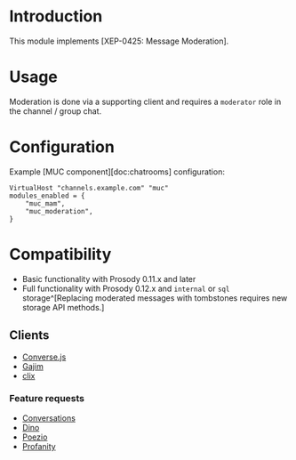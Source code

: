 # Introduction

This module implements [XEP-0425: Message Moderation].

# Usage

Moderation is done via a supporting client and requires a `moderator`
role in the channel / group chat.

# Configuration

Example [MUC component][doc:chatrooms] configuration:

``` {.lua}
VirtualHost "channels.example.com" "muc"
modules_enabled = {
    "muc_mam",
    "muc_moderation",
}
```

# Compatibility

-   Basic functionality with Prosody 0.11.x and later
-   Full functionality with Prosody 0.12.x and `internal` or `sql`
    storage^[Replacing moderated messages with tombstones requires new storage API methods.]

## Clients

-   [Converse.js](https://conversejs.org/)
-   [Gajim](https://dev.gajim.org/gajim/gajim/-/issues/10107)
-   [clix](https://code.zash.se/clix/rev/6c1953fbe0fa)

### Feature requests

-   [Conv](https://github.com/iNPUTmice/Conversations/issues/3722)[ersa](https://github.com/iNPUTmice/Conversations/issues/3920)[tions](https://github.com/iNPUTmice/Conversations/issues/4227)
-   [Dino](https://github.com/dino/dino/issues/1133)
-   [Poezio](https://lab.louiz.org/poezio/poezio/-/issues/3543)
-   [Profanity](https://github.com/profanity-im/profanity/issues/1336)
